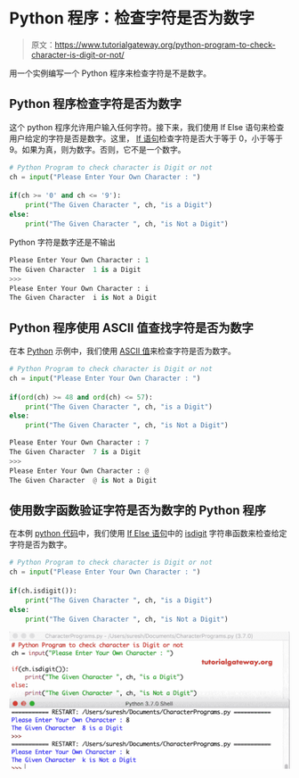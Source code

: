 # Python 程序：检查字符是否为数字

> 原文：<https://www.tutorialgateway.org/python-program-to-check-character-is-digit-or-not/>

用一个实例编写一个 Python 程序来检查字符是不是数字。

## Python 程序检查字符是否为数字

这个 python 程序允许用户输入任何字符。接下来，我们使用 If Else 语句来检查用户给定的字符是否是数字。这里， [If 语句](https://www.tutorialgateway.org/python-if-statement/)检查字符是否大于等于 0，小于等于 9。如果为真，则为数字。否则，它不是一个数字。

```py
# Python Program to check character is Digit or not
ch = input("Please Enter Your Own Character : ")

if(ch >= '0' and ch <= '9'):
    print("The Given Character ", ch, "is a Digit")
else:
    print("The Given Character ", ch, "is Not a Digit")
```

Python 字符是数字还是不输出

```py
Please Enter Your Own Character : 1
The Given Character  1 is a Digit
>>> 
Please Enter Your Own Character : i
The Given Character  i is Not a Digit
```

## Python 程序使用 ASCII 值查找字符是否为数字

在本 [Python](https://www.tutorialgateway.org/python-tutorial/) 示例中，我们使用 [ASCII 值](https://www.tutorialgateway.org/ascii-table/)来检查字符是否为数字。

```py
# Python Program to check character is Digit or not
ch = input("Please Enter Your Own Character : ")

if(ord(ch) >= 48 and ord(ch) <= 57):
    print("The Given Character ", ch, "is a Digit")
else:
    print("The Given Character ", ch, "is Not a Digit")
```

```py
Please Enter Your Own Character : 7
The Given Character  7 is a Digit
>>> 
Please Enter Your Own Character : @
The Given Character  @ is Not a Digit
```

## 使用数字函数验证字符是否为数字的 Python 程序

在本例 [python 代码](https://www.tutorialgateway.org/python-programming-examples/)中，我们使用 [If Else 语句](https://www.tutorialgateway.org/python-if-else/)中的 [isdigit](https://www.tutorialgateway.org/python-isdigit/) 字符串函数来检查给定字符是否为数字。

```py
# Python Program to check character is Digit or not
ch = input("Please Enter Your Own Character : ")

if(ch.isdigit()):
    print("The Given Character ", ch, "is a Digit")
else:
    print("The Given Character ", ch, "is Not a Digit")
```

![Python Program to check character is Digit or not 3](img/af0119304fee833f2a4d896d9d3b2daf.png)